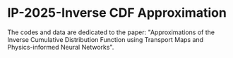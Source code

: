 # IP-2025-Inverse CDF Approximation

The codes and data are dedicated to the paper: "Approximations of the Inverse Cumulative Distribution Function using Transport Maps and Physics-informed Neural Networks".
